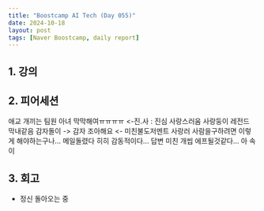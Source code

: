 ```yaml
---
title: "Boostcamp AI Tech (Day 055)"
date: 2024-10-18
layout: post
tags: [Naver Boostcamp, daily report]
---
```

## 1. 강의

## 2. 피어세션
애교 개끼는 팀원
아녀 막막해여ㅠㅠㅠㅠ <-진.사 : 진심 사랑스러움 사랑둥이 레전드 막내같음
감자돌이 -> 감자 조아해요 <- 미친불도저멘트 사랑러
사람을구하려면 이렇게 해야하는구나...
메일돌렸다 히히
감동적이다... 답변 미친 개씹 에프될것같다... 아 속이 

## 3. 회고
- 정신 돌아오는 중